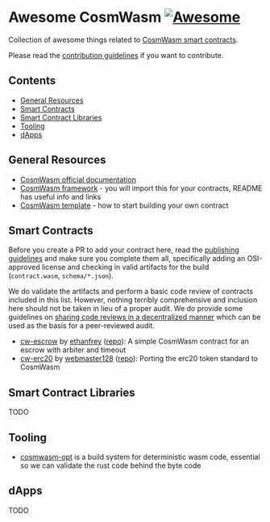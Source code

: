 # Awesome CosmWasm [![Awesome](https://awesome.re/badge.svg)](https://awesome.re)

Collection of awesome things related to [CosmWasm smart contracts](https://www.cosmwasm.com).

Please read the [contribution guidelines](CONTRIBUTING.md) if you want to contribute.

## Contents

- [General Resources](#general-resources)
- [Smart Contracts](#smart-contracts)
- [Smart Contract Libraries](#smart-contract-libraries)
- [Tooling](#tooling)
- [dApps](#dapps)

## General Resources

- [CosmWasm official documentation](https://www.cosmwasm.com)
- [CosmWasm framework](https://github.com/confio/cosmwasm) - you will import this for your contracts, README has useful info and links
- [CosmWasm template](https://github.com/confio/cosmwasm-template) - how to start building your own contract

## Smart Contracts

Before you create a PR to add your contract here, read the [publishing guidelines](https://github.com/confio/cosmwasm-template/blob/master/Publishing.md) and make sure you complete them all, specifically adding an OSI-approved
license and checking in valid artifacts for the build (`contract.wasm`, `schema/*.json`).

We do validate the artifacts and perform a basic code review of contracts included in this list. However, nothing
terribly comprehensive and inclusion here should not be taken in lieu of a proper audit. We do provide some
guidelines on
[sharing code reviews in a decentralized manner](https://github.com/confio/cosmwasm-template/blob/master/Importing.md)
which can be used as the basis for a peer-reviewed audit.

- [cw-escrow](https://crates.io/crates/cw-escrow) by [ethanfrey](https://github.com/ethanfrey) ([repo](https://github.com/confio/cosmwasm-examples/tree/master/escrow)): A simple CosmWasm contract for an escrow with arbiter and timeout
- [cw-erc20](https://crates.io/crates/cw-erc20) by [webmaster128](https://github.com/webmaster128) ([repo](https://github.com/confio/cosmwasm-examples/tree/master/erc20)): Porting the erc20 token standard to CosmWasm

## Smart Contract Libraries

TODO

## Tooling

- [cosmwasm-opt](https://github.com/confio/cosmwasm-opt) is a build system for deterministic wasm code, essential so we can validate the rust code behind the byte code

## dApps

TODO
